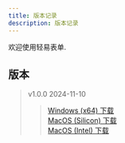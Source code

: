 ```yaml
---
title: 版本记录
description: 版本记录
---
```


欢迎使用轻易表单.

## 版本

> v1.0.0 2024-11-10</br>
>><a href="/download/qingyi-1.0.0.exe" download>Windows (x64) 下载</a></br>
>><a href="/download/qingyi-1.0.0.dmg" download>MacOS (Silicon) 下载</a></br>
>><a href="/download/qingyi-1.0.0-intel.dmg" download>MacOS (Intel) 下载</a>
